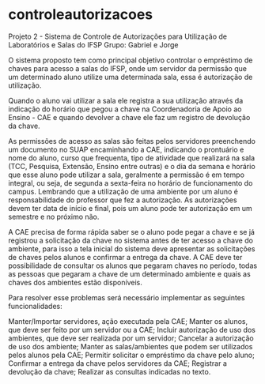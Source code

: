 # controleautorizacoes
Projeto 2 - Sistema de Controle de Autorizações para Utilização de Laboratórios e Salas do IFSP
Grupo: Gabriel e Jorge

O sistema proposto tem como principal objetivo controlar o empréstimo de chaves para acesso a salas do IFSP, onde um servidor da permissão que um determinado aluno utilize uma determinada sala, essa é autorização de utilização. 

Quando o aluno vai utilizar a sala ele registra a sua utilização através da indicação do horário que pegou a chave na Coordenadoria de Apoio ao Ensino - CAE e quando devolver a chave ele faz um registro de devolução da chave.

As permissões de acesso as salas são feitas pelos servidores preenchendo um documento no SUAP encaminhando a CAE, indicando o prontuário e nome do aluno, curso que frequenta, tipo de atividade que realizará na sala (TCC, Pesquisa, Extensão, Ensino entre outras) e o dia da semana e horário que esse aluno pode utilizar a sala, geralmente a permissão é em tempo integral, ou seja, de segunda a sexta-feira no horário de funcionamento do campus. Lembrando que a utilização de uma ambiente por um aluno é responsabilidade do professor que fez a autorização. As autorizações devem ter data de início e final, pois um aluno pode ter autorização em um semestre e no próximo não.

A CAE precisa de forma rápida saber se o aluno pode pegar a chave e se já registrou a solicitação da chave no sistema antes de ter acesso a chave do ambiente, para isso a tela inicial do sistema deve apresentar as solicitações de chaves pelos alunos e confirmar a entrega da chave. A CAE deve ter possibilidade de consultar os alunos que pegaram chaves no período, todas as pessoas que pegaram a chave de um determinado ambiente e quais as chaves dos ambientes estão disponíveis.

Para resolver esse problemas será necessário implementar as seguintes funcionalidades:

Manter/Importar servidores, ação executada pela CAE; 
Manter os alunos, que deve ser feito por um servidor ou a CAE;
Incluir autorização de uso dos ambientes, que deve ser realizada por um servidor;
Cancelar a autorização de uso dos ambiente;
Manter as salas/ambientes que podem ser utilizados pelos alunos pela CAE;
Permitir solicitar o empréstimo da chave pelo aluno;
Confirmar a entrega da chave pelos servidores da CAE;
Registrar a devolução da chave;
Realizar as consultas indicadas no texto.
